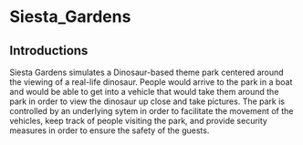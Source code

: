 # Siesta_Gardens

## Introductions

Siesta Gardens simulates a Dinosaur-based theme park centered around the viewing of a real-life dinosaur. 
People would arrive to the park in a boat and would be able to get into a vehicle that would take them around the park in order to view the dinosaur up close and take pictures.
The park is controlled by an underlying sytem in order to facilitate the movement of the vehicles, keep track of people visiting the park, and provide security measures in order to ensure the safety of the guests.
